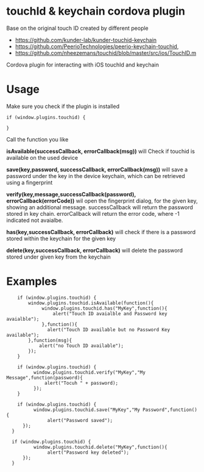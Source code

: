 # touchId & keychain cordova plugin

Base on the original touch ID created by different people
* https://github.com/kunder-lab/kunder-touchid-keychain
* https://github.com/PeerioTechnologies/peerio-keychain-touchid,
* https://github.com/nheezemans/touchid/blob/master/src/ios/TouchID.m

Cordova plugin for interacting with iOS touchId and keychain

# Usage

Make sure you check if the plugin is installed 

```
if (window.plugins.touchid) {

}
```

Call the function you like

**isAvailable(successCallback, errorCallback(msg))** will Check if touchid is available on the used device 	
	
**save(key,password, successCallback, errorCallback(msg))** 
will save a password under the key in the device keychain, which can be retrieved using a fingerprint

**verify(key,message,successCallback(password), errorCallback(errorCode))**
wil open the fingerprint dialog, for the given key, showing an additional message.
successCallback will return the password stored in key chain.
errorCallback will return the error code, where -1 indicated not avaialbe.

**has(key,successCallback, errorCallback)**
will check if there is a password stored within the keychain for the given key

**delete(key,successCallback, errorCallback)**
will delete the password stored under given key from the keychain


# Examples

```
	if (window.plugins.touchid) {
		window.plugins.touchid.isAvailable(function(){
			 window.plugins.touchid.has("MyKey",function(){
				 alert("Touch ID avaialble and Password key avaialble");
			 },function(){
			   alert("Touch ID available but no Password Key available");
		},function(msg){
			alert("no Touch ID available");
		});
	}
	
	if (window.plugins.touchid) {
		  window.plugins.touchid.verify("MyKey","My Message",function(password){
			  alert("Tocuh " + password);
		  });
	}
	
	if (window.plugins.touchid) {
		  window.plugins.touchid.save("MyKey","My Password",function(){
			   alert("Password saved");
      });
  }
	
  if (window.plugins.touchid) {
		  window.plugins.touchid.delete("MyKey",function(){
			   alert("Password key deleted");
      });
  }			
```

